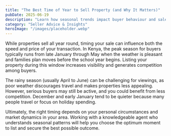 ```yaml
---
title: "The Best Time of Year to Sell Property (and Why It Matters)"
pubDate: 2025-06-19
description: "Learn how seasonal trends impact buyer behaviour and sale prices in Kenya."
category: "Seller Advice & Insights"
heroImage: "/images/placeholder.webp"
---
```


While properties sell all year round, timing your sale can influence both the speed and price of your transaction. In Kenya, the peak season for buyers typically runs from late January through May when the weather is pleasant and families plan moves before the school year begins. Listing your property during this window increases visibility and generates competition among buyers.

The rainy season (usually April to June) can be challenging for viewings, as poor weather discourages travel and makes properties less appealing. However, serious buyers may still be active, and you could benefit from less competition. December and early January tend to be quieter because many people travel or focus on holiday spending.

Ultimately, the right timing depends on your personal circumstances and market dynamics in your area. Working with a knowledgeable agent who understands seasonal patterns will help you choose the optimum moment to list and secure the best possible outcome.
